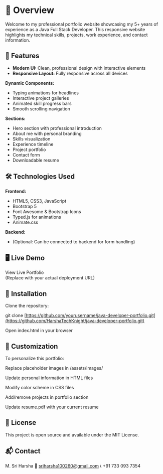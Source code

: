 # 🌟 Overview
Welcome to my professional portfolio website showcasing my 5+ years of experience as a Java Full Stack Developer. This responsive website highlights my technical skills, projects, work experience, and contact information.

## 🚀 Features
- **Modern UI:** Clean, professional design with interactive elements  
- **Responsive Layout:** Fully responsive across all devices  

**Dynamic Components:**  
- Typing animations for headlines  
- Interactive project galleries  
- Animated skill progress bars  
- Smooth scrolling navigation  

**Sections:**  
- Hero section with professional introduction  
- About me with personal branding  
- Skills visualization  
- Experience timeline  
- Project portfolio  
- Contact form  
- Downloadable resume  

## 🛠 Technologies Used
**Frontend:**  
- HTML5, CSS3, JavaScript  
- Bootstrap 5  
- Font Awesome & Bootstrap Icons  
- Typed.js for animations  
- Animate.css  

**Backend:**  
- (Optional: Can be connected to backend for form handling)  

## 🖥 Live Demo
View Live Portfolio  
(Replace with your actual deployment URL)

## 🔧 Installation
Clone the repository:

git clone [https://github.com/yourusername/java-developer-portfolio.git](https://github.com/HarshaTechKnight/java-developer-portfolio.git)

Open index.html in your browser

## 🎨 Customization
To personalize this portfolio:

Replace placeholder images in /assets/images/

Update personal information in HTML files

Modify color scheme in CSS files

Add/remove projects in portfolio section

Update resume.pdf with your current resume

## 📜 License
This project is open source and available under the MIT License.

## 📬 Contact
M. Sri Harsha
📧 sriharsha100260@gmail.com
📞 +91 733 093 7354
